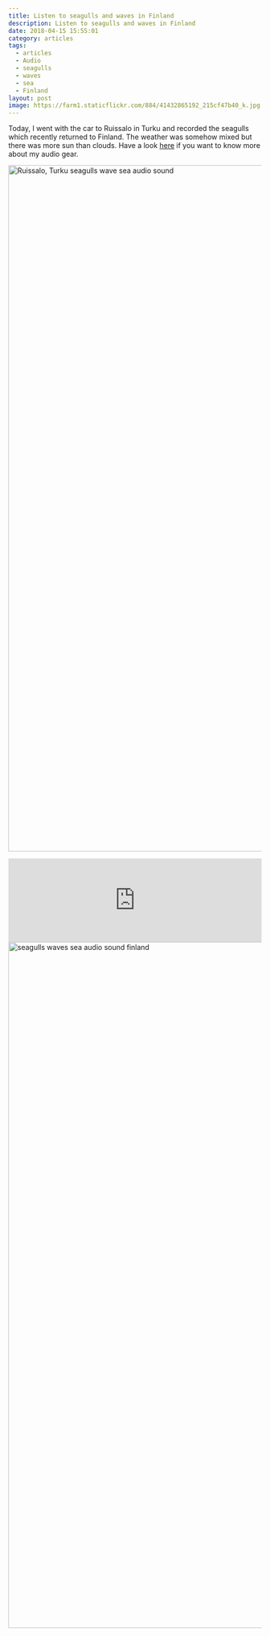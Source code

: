 ```yaml
---
title: Listen to seagulls and waves in Finland
description: Listen to seagulls and waves in Finland
date: 2018-04-15 15:55:01
category: articles
tags:
  - articles
  - Audio
  - seagulls
  - waves
  - sea
  - Finland
layout: post
image: https://farm1.staticflickr.com/884/41432865192_215cf47b40_k.jpg
---
```

Today, I went with the car to Ruissalo in Turku and recorded the seagulls which recently returned to Finland. The weather was somehow mixed but there was more sun than clouds. Have a look [here](http://www.hikeventures.com/mixpre-3-sennheiser-mke-600-rycote-super-softie-strut-STR-MP3/) if you want to know more about my audio gear.

<a rel="nofollow" data-flickr-embed="true"  href="https://www.flickr.com/photos/90204224@N07/41432865192/in/datetaken-public/" title="Ruissalo, Turku"><img src="https://farm1.staticflickr.com/884/41432865192_215cf47b40_k.jpg" width="2048" height="1365" alt="Ruissalo, Turku seagulls wave sea audio sound"></a><script async src="//embedr.flickr.com/assets/client-code.js" charset="utf-8"></script>

<iframe width="100%" height="166" scrolling="no" frameborder="no" allow="autoplay" src="https://w.soundcloud.com/player/?url=https%3A//api.soundcloud.com/tracks/430059270&color=%23ff5500&auto_play=false&hide_related=false&show_comments=true&show_user=true&show_reposts=false&show_teaser=true"></iframe>
<!--more-->
<a rel="nofollow" data-flickr-embed="true"  href="https://www.flickr.com/photos/90204224@N07/41432876082/in/datetaken-public/" title="Ruissalo, Turku"><img src="https://farm1.staticflickr.com/806/41432876082_aa7cadbc5d_k.jpg" width="2048" height="1365" alt="seagulls waves sea audio sound finland"></a><script async src="//embedr.flickr.com/assets/client-code.js" charset="utf-8"></script>
